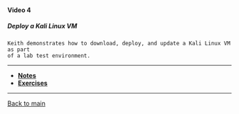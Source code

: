 #### Video 4

##### Deploy a Kali Linux VM

```
Keith demonstrates how to download, deploy, and update a Kali Linux VM as part
of a lab test environment.
```

---

- **[Notes](notes.md)**
- **[Exercises](exercises.md)**

---

[Back to main](https://github.com/rot0xd/CBTNuggets/blob/master/CEHv9/README.md)

